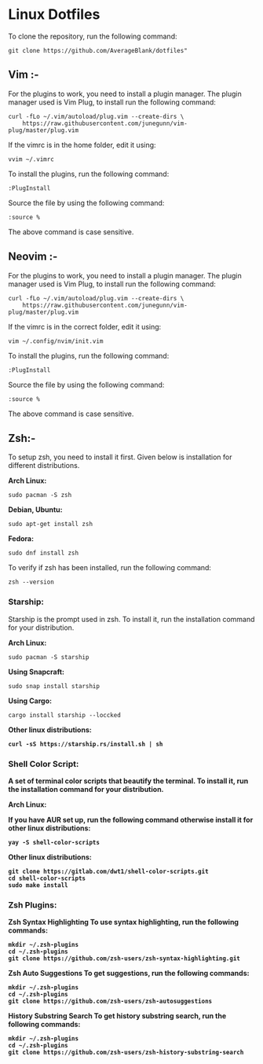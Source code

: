 # Linux Dotfiles

To clone the repository, run the following command:

```
git clone https://github.com/AverageBlank/dotfiles"
```

## Vim :-

For the plugins to work, you need to install a plugin manager. The plugin manager used is Vim Plug, to install run the following command:

```
curl -fLo ~/.vim/autoload/plug.vim --create-dirs \
    https://raw.githubusercontent.com/junegunn/vim-plug/master/plug.vim
```

If the vimrc is in the home folder, edit it using:

```
vvim ~/.vimrc
```

To install the plugins, run the following command:

```
:PlugInstall
```

Source the file by using the following command:

```
:source %
```

The above command is case sensitive.

## Neovim :-

For the plugins to work, you need to install a plugin manager. The plugin manager used is Vim Plug, to install run the following command:

```
curl -fLo ~/.vim/autoload/plug.vim --create-dirs \
    https://raw.githubusercontent.com/junegunn/vim-plug/master/plug.vim
```

If the vimrc is in the correct folder, edit it using:

```
vim ~/.config/nvim/init.vim
```

To install the plugins, run the following command:

```
:PlugInstall
```

Source the file by using the following command:

```
:source %
```

The above command is case sensitive.

## Zsh:-

To setup zsh, you need to install it first. Given below is installation for different distributions.

<b>Arch Linux:</b>

```
sudo pacman -S zsh
```

<b>Debian, Ubuntu:</b>

```
sudo apt-get install zsh
```

<b>Fedora:</b>

```
sudo dnf install zsh
```

To verify if zsh has been installed, run the following command:

```
zsh --version
```

### Starship:

Starship is the prompt used in zsh.
To install it, run the installation command for your distribution.

<b>Arch Linux:</b>

```
sudo pacman -S starship
```

<b>Using Snapcraft:</b>

```
sudo snap install starship
```

<b>Using Cargo:</b>

```
cargo install starship --loccked
```

<b>Other linux distributions: <b>

```
curl -sS https://starship.rs/install.sh | sh
```

### Shell Color Script:
A set of terminal color scripts that beautify the terminal.
To install it, run the installation command for your distribution.

<b>Arch Linux: </b>

If you have AUR set up, run the following command otherwise install it for other linux distributions:
```
yay -S shell-color-scripts
```
<b>Other linux distributions: </b>
```
git clone https://gitlab.com/dwt1/shell-color-scripts.git
cd shell-color-scripts
sudo make install
```

### Zsh Plugins:
<b>Zsh Syntax Highlighting</b>
To use syntax highlighting, run the following commands:

```
mkdir ~/.zsh-plugins
cd ~/.zsh-plugins
git clone https://github.com/zsh-users/zsh-syntax-highlighting.git
```

<b>Zsh Auto Suggestions</b>
To get suggestions, run the following commands:

```
mkdir ~/.zsh-plugins
cd ~/.zsh-plugins
git clone https://github.com/zsh-users/zsh-autosuggestions
```

<b>History Substring Search</b>
To get history substring search, run the following commands:

```
mkdir ~/.zsh-plugins
cd ~/.zsh-plugins
git clone https://github.com/zsh-users/zsh-history-substring-search
```